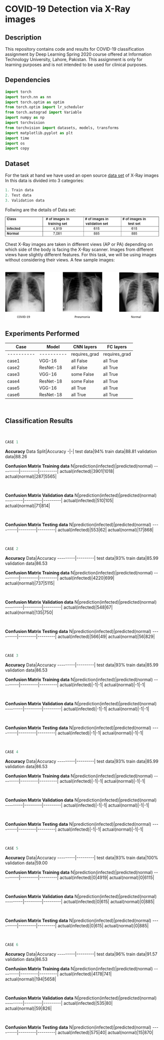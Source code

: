 # COVID-19 Detection via X-Ray images
## Description
This repository contains code and results for COVID-19 classification assignment by Deep Learning Spring 2020 course offered at Information Technology University, Lahore, Pakistan. This assignment is only for learning purposes and is not intended to be used for clinical purposes.

## Dependencies
```python
import torch
import torch.nn as nn
import torch.optim as optim
from torch.optim import lr_scheduler
from torch.autograd import Variable
import numpy as np
import torchvision
from torchvision import datasets, models, transforms
import matplotlib.pyplot as plt
import time
import os
import copy
```

## Dataset
For the task at hand we have used an open source [data set](https://drive.google.com/drive/u/1/folders/1-FzZhQO9oHIT9SNOWYoKsuz7fe447vtR) of X-Ray images <br>
In this data is divided into 3 categories:
```python
1. Train data
2. Test data
3. Validation data
```
Follwing are the details of Data set: <br>

![](Images/dataset_details.JPG)

Chest X-Ray images are taken in different views (AP or PA) depending on which side of the body is facing the X-Ray scanner. Images from different views have slightly different features. For this task, we will be using images without considering their views. A few sample images: <br><br>

![](Images/sample_images.JPG)

## Experiments Performed
Case|Model|CNN layers|FC layers
-----|-----|----------|---------|
----------|----------|requires_grad|requires_grad
case1|VGG-16|all False|all True
case2|ResNet-18|all False|all True
case3|VGG-16|some False|all True
case4|ResNet-18|some False|all True
case5|VGG-16|all True|all True
case6|ResNet-18|all True|all True

<!--```python
1. Transfer learning on VGG-16 trained for ImageNet by freezing all CNN layers and replacing FC layers with new FC layers.
2. Transfer learning on ResNet-18 trained for ImageNet by freezing all CNN layers and replacing FC layers with new FC layers.
3. Transfer learning on VGG-16 trained for ImageNet by freezing some CNN layers and replacing FC layers with new FC layers.
4. Transfer learning on ResNet-18 trained for ImageNet by freezing some CNN layers and replacing FC layers with  new FC layers.
5. Transfer learning on VGG-16 trained for ImageNet by unfreezing all layers and replacing FC layers with new FC layers.
```-->
<br>

## Classification Results
<br>

```python
CASE 1
```
**Accuracy**
Data Split|Accuracy
-|-|
test data|94%
train data|88.81
validation data|88.26

**Confusion Matrix Training data**
N|prediction(infected)|predicted(normal)
---------|---------|---------|
actual(infected)|3901|1018|
actual(normal)|287|5565|

<br>

**Confusion Matrix Validation data**
N|prediction(infected)|predicted(normal)
---------|---------|---------|
actual(infected)|510|105|
actual(normal)|71|814|

<br>

**Confusion Matrix Testing data**
N|prediction(infected)|predicted(normal)
---------|---------|---------|
actual(infected)|553|62|
actual(normal)|17|868|

<br>

```python
CASE 2
```

**Accuracy**
Data|Accuracy
---------|---------|
test data|93%
train data|85.99
validation data|86.53

**Confusion Matrix Training data**
N|prediction(infected)|predicted(normal)
---------|---------|---------|
actual(infected)|4220|699|
actual(normal)|737|5115|

<br>

**Confusion Matrix Validation data**
N|prediction(infected)|predicted(normal)
---------|---------|---------|
actual(infected)|548|67|
actual(normal)|135|750|

<br>

**Confusion Matrix Testing data**
N|prediction(infected)|predicted(normal)
---------|---------|---------|
actual(infected)|566|49|
actual(normal)|56|829|

<br>

```python
CASE 3
```

**Accuracy**
Data|Accuracy
---------|---------|
test data|93%
train data|85.99
validation data|86.53

**Confusion Matrix Training data**
N|prediction(infected)|predicted(normal)
---------|---------|---------|
actual(infected)|-1|-1|
actual(normal)|-1|-1|

<br>

**Confusion Matrix Validation data**
N|prediction(infected)|predicted(normal)
---------|---------|---------|
actual(infected)|-1|-1|
actual(normal)|-1|-1|

<br>

**Confusion Matrix Testing data**
N|prediction(infected)|predicted(normal)
---------|---------|---------|
actual(infected)|-1|-1|
actual(normal)|-1|-1|

<br>

```python
CASE 4
```

**Accuracy**
Data|Accuracy
---------|---------|
test data|93%
train data|85.99
validation data|86.53

**Confusion Matrix Training data**
N|prediction(infected)|predicted(normal)
---------|---------|---------|
actual(infected)|-1|-1|
actual(normal)|-1|-1|

<br>

**Confusion Matrix Validation data**
N|prediction(infected)|predicted(normal)
---------|---------|---------|
actual(infected)|-1|-1|
actual(normal)|-1|-1|

<br>

**Confusion Matrix Testing data**
N|prediction(infected)|predicted(normal)
---------|---------|---------|
actual(infected)|-1|-1|
actual(normal)|-1|-1|

<br>

```python
CASE 5
```

**Accuracy**
Data|Accuracy
---------|---------|
test data|93%
train data|100%
validation data|59.00

**Confusion Matrix Training data**
N|prediction(infected)|predicted(normal)
---------|---------|---------|
actual(infected)|0|4919|
actual(normal)|0|6115|

<br>

**Confusion Matrix Validation data**
N|prediction(infected)|predicted(normal)
---------|---------|---------|
actual(infected)|0|615|
actual(normal)|0|885|

<br>

**Confusion Matrix Testing data**
N|prediction(infected)|predicted(normal)
---------|---------|---------|
actual(infected)|0|615|
actual(normal)|0|885|

<br>

```python
CASE 6
```

**Accuracy**
Data|Accuracy
---------|---------|
test data|96%
train data|91.57
validation data|86.53

**Confusion Matrix Training data**
N|prediction(infected)|predicted(normal)
---------|---------|---------|
actual(infected)|4178|741|
actual(normal)|194|5658|

<br>

**Confusion Matrix Validation data**
N|prediction(infected)|predicted(normal)
---------|---------|---------|
actual(infected)|535|80|
actual(normal)|59|826|

<br>

**Confusion Matrix Testing data**
N|prediction(infected)|predicted(normal)
---------|---------|---------|
actual(infected)|575|40|
actual(normal)|15|870|

<br>
